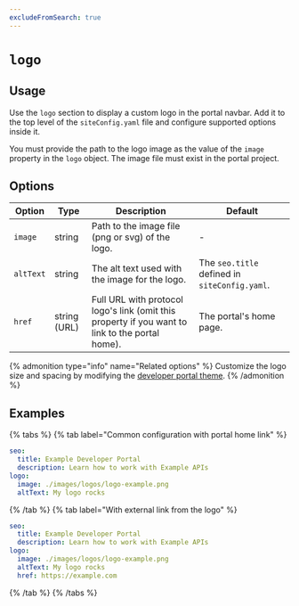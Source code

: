 ```yaml
---
excludeFromSearch: true
---
```


# `logo`

## Usage

Use the `logo` section to display a custom logo in the portal navbar. Add it to the top level of the `siteConfig.yaml` file and configure supported options inside it.

You must provide the path to the logo image as the value of the `image` property in the `logo` object. The image file must exist in the portal project.


## Options

Option | Type | Description | Default
-- | -- | -- | --
`image` | string | Path to the image file (png or svg) of the logo. | -
`altText` | string | The alt text used with the image for the logo. | The `seo.title` defined in `siteConfig.yaml`.
`href` | string (URL) | Full URL with protocol logo's link (omit this property if you want to link to the portal home). | The portal's home page.

{% admonition type="info" name="Related options" %}
Customize the logo size and spacing by modifying the [developer portal theme](../theme.md).
{% /admonition %}


## Examples

{% tabs %}
{% tab label="Common configuration with portal home link" %}
```yaml
seo:
  title: Example Developer Portal
  description: Learn how to work with Example APIs
logo:
  image: ./images/logos/logo-example.png
  altText: My logo rocks
```
{% /tab  %}
{% tab label="With external link from the logo" %}
```yaml
seo:
  title: Example Developer Portal
  description: Learn how to work with Example APIs
logo:
  image: ./images/logos/logo-example.png
  altText: My logo rocks
  href: https://example.com
```
{% /tab  %}
{% /tabs  %}
